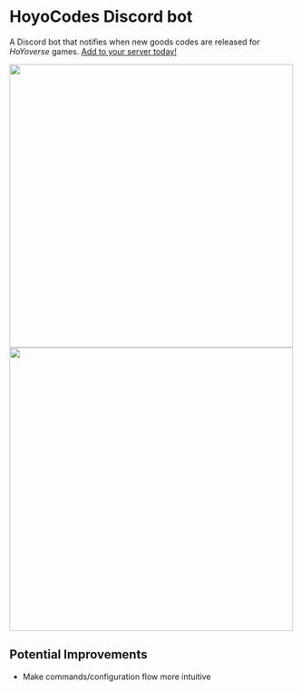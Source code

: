 # HoyoCodes Discord bot
A Discord bot that notifies when new goods codes are released for *HoYoverse* games. [Add to your server today!](https://top.gg/bot/1268957352581927022)

<img src=https://github.com/user-attachments/assets/83d5b7da-a441-4739-be96-ff3c0a015542 width=500>
<img src=https://github.com/user-attachments/assets/8ceb52af-28f7-4b18-87af-a96b5881c712 width=500>


## Potential Improvements
- Make commands/configuration flow more intuitive
